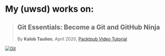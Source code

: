 # My (uwsd) works on:

> ## Git Essentials: Become a Git and GitHub Ninja
> By **Kalob Taulien**, April 2020, [Packtpub Video Tutorial](https://subscription.packtpub.com/video/programming/9781800565630)

[![Git](https://img.shields.io/badge/Git-2.28.0.windows.1.pre-blue)]()
